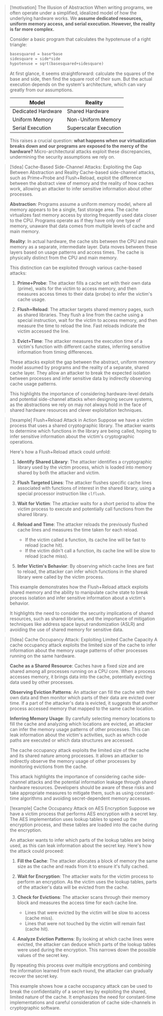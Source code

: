 > [!motivation] The Illusion of Abstraction
> When writing programs, we often operate under a simplified, idealized model of how the underlying hardware works. We **assume dedicated resources, uniform memory access, and serial execution. However, the reality is far more complex.** 
> 
> Consider a basic program that calculates the hypotenuse of a right triangle:
> 
> ```python
> basesquared = base*base
> sidesquare = side*side
> hypotenuse = sqrt(basesquared+sidesquare)
> ```
>
> At first glance, it seems straightforward: calculate the squares of the base and side, then find the square root of their sum. But the actual execution depends on the system's architecture, which can vary greatly from our assumptions.
>
> | Model     | Reality      |
> | --------- | ------------ |
> | Dedicated Hardware | Shared Hardware |
> | Uniform Memory     | Non-Uniform Memory |
> | Serial Execution   | Superscalar Execution |
> 
> This raises a crucial question: **what happens when our virtualization breaks down and our programs are exposed to the mercy of the hardware?** Micro-architectural attacks exploit these discrepancies, undermining the security assumptions we rely on.

> [!idea] Cache-Based Side-Channel Attacks: Exploiting the Gap Between Abstraction and Reality
> Cache-based side-channel attacks, such as Prime+Probe and Flush+Reload, exploit the difference between the abstract view of memory and the reality of how caches work, allowing an attacker to infer sensitive information about other processes.
>
> **Abstraction**: Programs assume a uniform memory model, where all memory appears to be a single, fast storage area. The cache virtualizes fast memory access by storing frequently used data closer to the CPU. Programs operate as if they have only one type of memory, unaware that data comes from multiple levels of cache and main memory.
>
> **Reality**: In actual hardware, the cache sits between the CPU and main memory as a separate, intermediate layer. Data moves between these layers based on usage patterns and access times. The cache is physically distinct from the CPU and main memory.
>
> This distinction can be exploited through various cache-based attacks:
>
> 1. **Prime+Probe**: The attacker fills a cache set with their own data (prime), waits for the victim to access memory, and then measures access times to their data (probe) to infer the victim's cache usage.
>
> 2. **Flush+Reload**: The attacker targets shared memory pages, such as shared libraries. They flush a line from the cache using a special instruction, wait for the victim to access memory, and then measure the time to reload the line. Fast reloads indicate the victim accessed the line.
>
> 3. **Evict+Time**: The attacker measures the execution time of a victim's function with different cache states, inferring sensitive information from timing differences.
>
> These attacks exploit the gap between the abstract, uniform memory model assumed by programs and the reality of a separate, shared cache layer. They allow an attacker to break the expected isolation between processes and infer sensitive data by indirectly observing cache usage patterns.
>
> This highlights the importance of considering hardware-level details and potential side-channel attacks when designing secure systems, as the abstractions we rely on may not always hold in the face of shared hardware resources and clever exploitation techniques.

> [!example] Flush+Reload Attack in Action
> Suppose we have a victim process that uses a shared cryptographic library. The attacker wants to determine which functions in the library are being called, hoping to infer sensitive information about the victim's cryptographic operations.
>
> Here's how a Flush+Reload attack could unfold:
>
> 1. **Identify Shared Library**: The attacker identifies a cryptographic library used by the victim process, which is loaded into memory shared by both the attacker and victim.
>
> 2. **Flush Targeted Lines**: The attacker flushes specific cache lines associated with functions of interest in the shared library, using a special processor instruction like `clflush`.
>
> 3. **Wait for Victim**: The attacker waits for a short period to allow the victim process to execute and potentially call functions from the shared library.
>
> 4. **Reload and Time**: The attacker reloads the previously flushed cache lines and measures the time taken for each reload.
>    - If the victim called a function, its cache line will be fast to reload (cache hit).
>    - If the victim didn't call a function, its cache line will be slow to reload (cache miss).
>
> 5. **Infer Victim's Behavior**: By observing which cache lines are fast to reload, the attacker can infer which functions in the shared library were called by the victim process.
>
> This example demonstrates how the Flush+Reload attack exploits shared memory and the ability to manipulate cache state to break process isolation and infer sensitive information about a victim's behavior.
>
> It highlights the need to consider the security implications of shared resources, such as shared libraries, and the importance of mitigation techniques like address space layout randomization (ASLR) and avoiding the use of shared memory for sensitive data.

> [!idea] Cache Occupancy Attack: Exploiting Limited Cache Capacity
> A cache occupancy attack exploits the limited size of the cache to infer information about the memory usage patterns of other processes running on the same hardware.
>
> **Cache as a Shared Resource**: Caches have a fixed size and are shared among all processes running on a CPU core. When a process accesses memory, it brings data into the cache, potentially evicting data used by other processes.
>
> **Observing Eviction Patterns**: An attacker can fill the cache with their own data and then monitor which parts of their data are evicted over time. If a part of the attacker's data is evicted, it suggests that another process accessed memory that mapped to the same cache location.
>
> **Inferring Memory Usage**: By carefully selecting memory locations to fill the cache and analyzing which locations are evicted, an attacker can infer the memory usage patterns of other processes. This can leak information about the victim's activities, such as which code paths are executed or which data structures are accessed.
>
> The cache occupancy attack exploits the limited size of the cache and its shared nature among processes. It allows an attacker to indirectly observe the memory usage of other processes by monitoring evictions from the cache.
>
> This attack highlights the importance of considering cache side-channel attacks and the potential information leakage through shared hardware resources. Developers should be aware of these risks and take appropriate measures to mitigate them, such as using constant-time algorithms and avoiding secret-dependent memory accesses.

> [!example] Cache Occupancy Attack on AES Encryption
> Suppose we have a victim process that performs AES encryption with a secret key. The AES implementation uses lookup tables to speed up the encryption process, and these tables are loaded into the cache during the encryption.
>
> An attacker wants to infer which parts of the lookup tables are being used, as this can leak information about the secret key. Here's how the attack could proceed:
>
> 1. **Fill the Cache**: The attacker allocates a block of memory the same size as the cache and reads from it to ensure it's fully cached.
>
> 2. **Wait for Encryption**: The attacker waits for the victim process to perform an encryption. As the victim uses the lookup tables, parts of the attacker's data will be evicted from the cache.
>
> 3. **Check for Evictions**: The attacker scans through their memory block and measures the access time for each cache line.
>    - Lines that were evicted by the victim will be slow to access (cache miss).
>    - Lines that were not touched by the victim will remain fast (cache hit).
>
> 4. **Analyze Eviction Patterns**: By looking at which cache lines were evicted, the attacker can deduce which parts of the lookup tables were used during the encryption. This narrows down the possible values of the secret key.
>
> By repeating this process over multiple encryptions and combining the information learned from each round, the attacker can gradually recover the secret key.
>
> This example shows how a cache occupancy attack can be used to break the confidentiality of a secret key by exploiting the shared, limited nature of the cache. It emphasizes the need for constant-time implementations and careful consideration of cache side-channels in cryptographic software.
